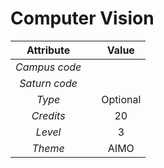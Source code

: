 # Computer Vision

| Attribute || Value |
|:---------:|:-:|:-----:|
|*Campus code*|||
|*Saturn code*|||
|*Type*||Optional|
|*Credits*||20|
|*Level*||3|
|*Theme*||AIMO|